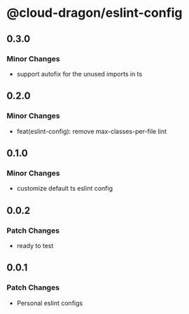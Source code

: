 # @cloud-dragon/eslint-config

## 0.3.0

### Minor Changes

- support autofix for the unused imports in ts

## 0.2.0

### Minor Changes

- feat(eslint-config): remove max-classes-per-file lint

## 0.1.0

### Minor Changes

- customize default ts eslint config

## 0.0.2

### Patch Changes

- ready to test

## 0.0.1

### Patch Changes

- Personal eslint configs

